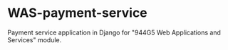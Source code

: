 # WAS-payment-service
Payment service application in Django for "944G5 Web Applications and Services" module.

